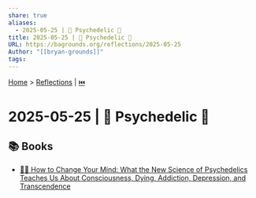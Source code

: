 ```yaml
---
share: true
aliases:
  - 2025-05-25 | 🌈 Psychedelic 🍄
title: 2025-05-25 | 🌈 Psychedelic 🍄
URL: https://bagrounds.org/reflections/2025-05-25
Author: "[[bryan-grounds]]"
tags: 
---
```

[Home](../index.md) > [Reflections](./index.md) | [⏮️](./2025-05-24.md)  
# 2025-05-25 | 🌈 Psychedelic 🍄  
## 📚 Books  
- [🧠🍄 How to Change Your Mind: What the New Science of Psychedelics Teaches Us About Consciousness, Dying, Addiction, Depression, and Transcendence](../books/how-to-change-your-mind-what-the-new-science-of-psychedelics-teaches-us-about-consciousness-dying-addiction-depression-and-transcendence.md)